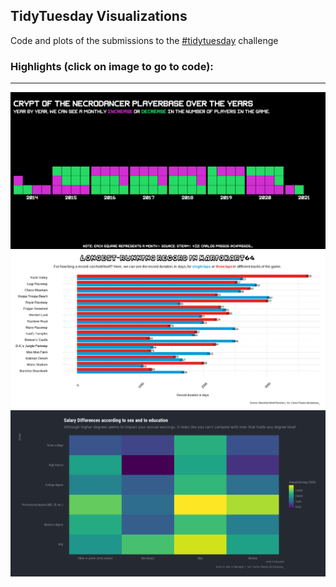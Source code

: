 ## TidyTuesday Visualizations

Code and plots of the submissions to the [#tidytuesday](https://github.com/rfordatascience/tidytuesday) challenge

### Highlights (click on image to go to code): <br>
---
<div class="row"> 
  <div class="column">
	<a href="2021/week12/steam_games.R"><img src="2021/week12/crypt_necrodancer.png"></a>
	<a href="2021/week22/mariokart.R"><img src="2021/week22/mariokarti_plot.png"></a>
	<a href="2021/week23/askamanager.R"><img src="2021/week23/salary_survey.png"></a>
  	
  </div>
</div>
